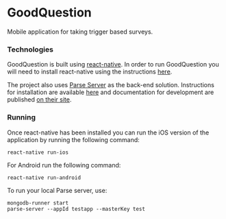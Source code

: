 # GoodQuestion
Mobile application for taking trigger based surveys.

### Technologies
GoodQuestion is built using [react-native](https://facebook.github.io/react-native/).  In order to run GoodQuestion you will need to install react-native using the instructions [here](https://facebook.github.io/react-native/docs/getting-started.html#content).

The project also uses [Parse Server](https://github.com/ParsePlatform/parse-server) as the back-end solution. Instructions for installation are available [here](https://github.com/ParsePlatform/parse-server#getting-started) and documentation for development are published [on their site](https://parse.com/docs/js/guide).

### Running
Once react-native has been installed you can run the iOS version of the application by running the following command:
```
react-native run-ios
```
For Android run the following command:
```
react-native run-android
```

To run your local Parse server, use:
```
mongodb-runner start
parse-server --appId testapp --masterKey test
```